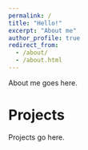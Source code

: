 ```yaml
---
permalink: /
title: "Hello!"
excerpt: "About me"
author_profile: true
redirect_from: 
  - /about/
  - /about.html
---
```


About me goes here.

Projects
======

Projects go here.
